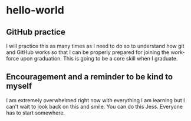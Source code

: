 # hello-world

## GitHub practice
I will practice this as many times as I need to do so to understand how git and GitHub works so that I can be properly prepared for joining the work-force upon graduation. 
This is going to be a core skill when I graduate.

## Encouragement and a reminder to be kind to myself
I am extremely overwhelmed right now with everything I am learning but I can't wait to look back on this and smile. 
You can do this Jess. 
Everyone has to start somewhere. 
